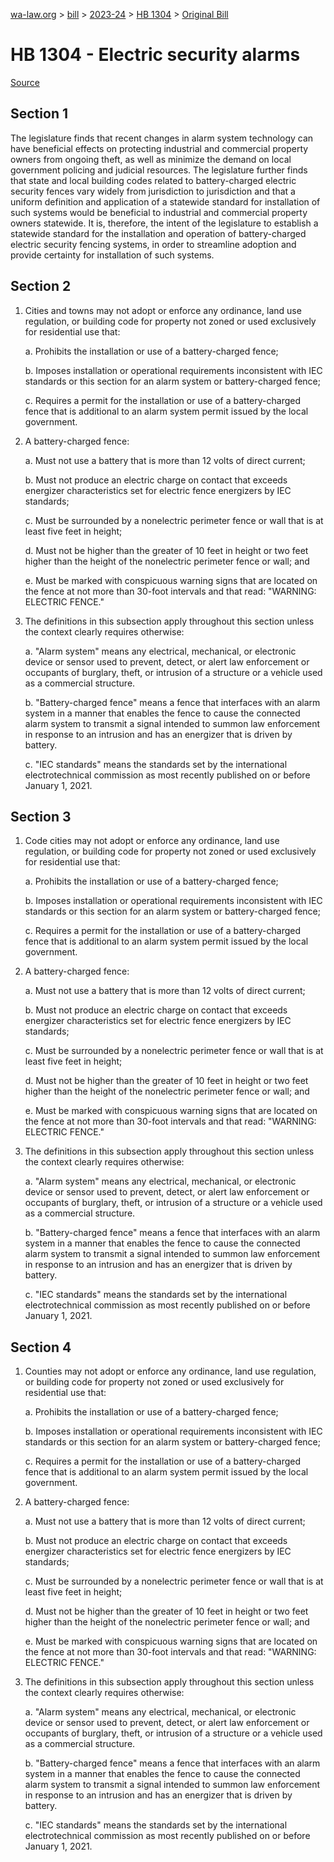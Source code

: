 [wa-law.org](/) > [bill](/bill/) > [2023-24](/bill/2023-24/) > [HB 1304](/bill/2023-24/hb/1304/) > [Original Bill](/bill/2023-24/hb/1304/1/)

# HB 1304 - Electric security alarms

[Source](http://lawfilesext.leg.wa.gov/biennium/2023-24/Pdf/Bills/House%20Bills/1304.pdf)

## Section 1
The legislature finds that recent changes in alarm system technology can have beneficial effects on protecting industrial and commercial property owners from ongoing theft, as well as minimize the demand on local government policing and judicial resources. The legislature further finds that state and local building codes related to battery-charged electric security fences vary widely from jurisdiction to jurisdiction and that a uniform definition and application of a statewide standard for installation of such systems would be beneficial to industrial and commercial property owners statewide. It is, therefore, the intent of the legislature to establish a statewide standard for the installation and operation of battery-charged electric security fencing systems, in order to streamline adoption and provide certainty for installation of such systems.

## Section 2
1. Cities and towns may not adopt or enforce any ordinance, land use regulation, or building code for property not zoned or used exclusively for residential use that:

    a. Prohibits the installation or use of a battery-charged fence;

    b. Imposes installation or operational requirements inconsistent with IEC standards or this section for an alarm system or battery-charged fence;

    c. Requires a permit for the installation or use of a battery-charged fence that is additional to an alarm system permit issued by the local government.

2. A battery-charged fence:

    a. Must not use a battery that is more than 12 volts of direct current;

    b. Must not produce an electric charge on contact that exceeds energizer characteristics set for electric fence energizers by IEC standards;

    c. Must be surrounded by a nonelectric perimeter fence or wall that is at least five feet in height;

    d. Must not be higher than the greater of 10 feet in height or two feet higher than the height of the nonelectric perimeter fence or wall; and

    e. Must be marked with conspicuous warning signs that are located on the fence at not more than 30-foot intervals and that read: "WARNING: ELECTRIC FENCE."

3. The definitions in this subsection apply throughout this section unless the context clearly requires otherwise:

    a. "Alarm system" means any electrical, mechanical, or electronic device or sensor used to prevent, detect, or alert law enforcement or occupants of burglary, theft, or intrusion of a structure or a vehicle used as a commercial structure.

    b. "Battery-charged fence" means a fence that interfaces with an alarm system in a manner that enables the fence to cause the connected alarm system to transmit a signal intended to summon law enforcement in response to an intrusion and has an energizer that is driven by battery.

    c. "IEC standards" means the standards set by the international electrotechnical commission as most recently published on or before January 1, 2021.

## Section 3
1. Code cities may not adopt or enforce any ordinance, land use regulation, or building code for property not zoned or used exclusively for residential use that:

    a. Prohibits the installation or use of a battery-charged fence;

    b. Imposes installation or operational requirements inconsistent with IEC standards or this section for an alarm system or battery-charged fence;

    c. Requires a permit for the installation or use of a battery-charged fence that is additional to an alarm system permit issued by the local government.

2. A battery-charged fence:

    a. Must not use a battery that is more than 12 volts of direct current;

    b. Must not produce an electric charge on contact that exceeds energizer characteristics set for electric fence energizers by IEC standards;

    c. Must be surrounded by a nonelectric perimeter fence or wall that is at least five feet in height;

    d. Must not be higher than the greater of 10 feet in height or two feet higher than the height of the nonelectric perimeter fence or wall; and

    e. Must be marked with conspicuous warning signs that are located on the fence at not more than 30-foot intervals and that read: "WARNING: ELECTRIC FENCE."

3. The definitions in this subsection apply throughout this section unless the context clearly requires otherwise:

    a. "Alarm system" means any electrical, mechanical, or electronic device or sensor used to prevent, detect, or alert law enforcement or occupants of burglary, theft, or intrusion of a structure or a vehicle used as a commercial structure.

    b. "Battery-charged fence" means a fence that interfaces with an alarm system in a manner that enables the fence to cause the connected alarm system to transmit a signal intended to summon law enforcement in response to an intrusion and has an energizer that is driven by battery.

    c. "IEC standards" means the standards set by the international electrotechnical commission as most recently published on or before January 1, 2021.

## Section 4
1. Counties may not adopt or enforce any ordinance, land use regulation, or building code for property not zoned or used exclusively for residential use that:

    a. Prohibits the installation or use of a battery-charged fence;

    b. Imposes installation or operational requirements inconsistent with IEC standards or this section for an alarm system or battery-charged fence;

    c. Requires a permit for the installation or use of a battery-charged fence that is additional to an alarm system permit issued by the local government.

2. A battery-charged fence:

    a. Must not use a battery that is more than 12 volts of direct current;

    b. Must not produce an electric charge on contact that exceeds energizer characteristics set for electric fence energizers by IEC standards;

    c. Must be surrounded by a nonelectric perimeter fence or wall that is at least five feet in height;

    d. Must not be higher than the greater of 10 feet in height or two feet higher than the height of the nonelectric perimeter fence or wall; and

    e. Must be marked with conspicuous warning signs that are located on the fence at not more than 30-foot intervals and that read: "WARNING: ELECTRIC FENCE."

3. The definitions in this subsection apply throughout this section unless the context clearly requires otherwise:

    a. "Alarm system" means any electrical, mechanical, or electronic device or sensor used to prevent, detect, or alert law enforcement or occupants of burglary, theft, or intrusion of a structure or a vehicle used as a commercial structure.

    b. "Battery-charged fence" means a fence that interfaces with an alarm system in a manner that enables the fence to cause the connected alarm system to transmit a signal intended to summon law enforcement in response to an intrusion and has an energizer that is driven by battery.

    c. "IEC standards" means the standards set by the international electrotechnical commission as most recently published on or before January 1, 2021.
